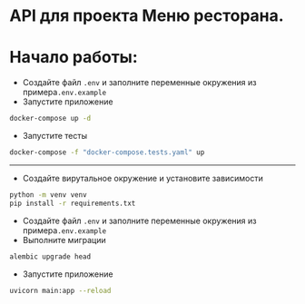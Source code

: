 # API для проекта Меню ресторана.


# Начало работы:
* Создайте файл `.env` и заполните переменные окружения из примера`.env.example`
* Запустите приложение
```bash
docker-compose up -d
```
* Запустите тесты
```bash
docker-compose -f "docker-compose.tests.yaml" up
```

___
* Создайте вирутальное окружение и установите зависимости
```bash
python -m venv venv
pip install -r requirements.txt
```
* Создайте файл `.env` и заполните переменные окружения из примера`.env.example`
* Выполните миграции
```bash
alembic upgrade head
```
* Запустите приложение
```bash
uvicorn main:app --reload
```
